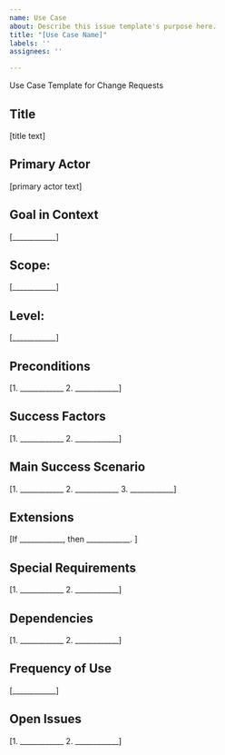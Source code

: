 ```yaml
---
name: Use Case
about: Describe this issue template's purpose here.
title: "[Use Case Name]"
labels: ''
assignees: ''

---
```


Use Case Template for Change Requests
## Title
[title text]
## Primary Actor
[primary actor text]
## Goal in Context
[____________]
## Scope:
[____________]
## Level:
[____________]
## Preconditions
[1. ____________
2. ____________]
## Success Factors
[1. ____________
2. ____________]
## Main Success Scenario
[1. ____________
2. ____________
3. ____________]
## Extensions
[If ____________, then ____________. ]
## Special Requirements
[1. ____________
2. ____________]
## Dependencies 
[1. ____________
2. ____________]
## Frequency of Use
[____________]
## Open Issues
[1. ____________
2. ____________]
